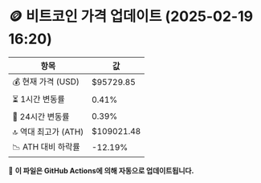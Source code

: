 # 🪙 비트코인 가격 업데이트 (2025-02-19 16:20)

| 항목                | 값 |
|--------------------|----------------|
| 💰 현재 가격 (USD) | $95729.85 |
| ⏳ 1시간 변동률    | 0.41% |
| 📆 24시간 변동률   | 0.39% |
| 🔝 역대 최고가 (ATH) | $109021.48 |
| 📉 ATH 대비 하락률 | -12.19% |

🔄 **이 파일은 GitHub Actions에 의해 자동으로 업데이트됩니다.**
